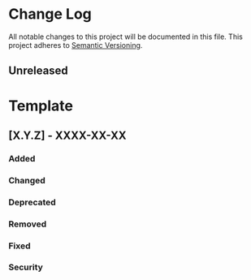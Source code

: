 # Change Log
All notable changes to this project will be documented in this file.
This project adheres to [Semantic Versioning](http://semver.org/).

## Unreleased




# Template
## [X.Y.Z] - XXXX-XX-XX
### Added

### Changed

### Deprecated

### Removed

### Fixed

### Security

